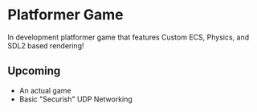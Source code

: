 # Platformer Game

In development platformer game that features Custom ECS, Physics, and SDL2 based rendering!

## Upcoming
- An actual game
- Basic "Securish" UDP Networking
